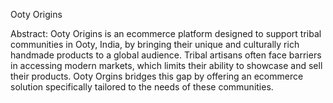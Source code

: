 Ooty Origins

Abstract:
Ooty Origins is an ecommerce platform designed to support tribal communities in Ooty, India, by bringing their unique and culturally rich handmade products to a global audience. Tribal artisans often face barriers in accessing modern markets, which limits their ability to showcase and sell their products. Ooty Orgins bridges this gap by offering an ecommerce solution specifically tailored to the needs of these communities.